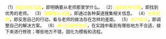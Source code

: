 （1）<font color="#ffff00">确定对标范围</font>，即明确要从老师那里学什么。
（2）<font color="#ffff00">选择标杆对象</font>，即找到优秀的老师。
（3）<font color="#ffff00">搜集相关信息</font>，即通过各种渠道搜集相关信息。
（4）<font color="#ffff00">分析差距</font>，即反思自己的行动，看与老师的做法存在怎样的差距。
（5）<font color="#ffff00">进行改进</font>，即调整自己的解决方案。
（6）<font color="#ffff00">进行阶段性总结</font>，在实践中看到有哪些地方不合适，接下来进行修改；哪些地方不错，固化为模板和流程。